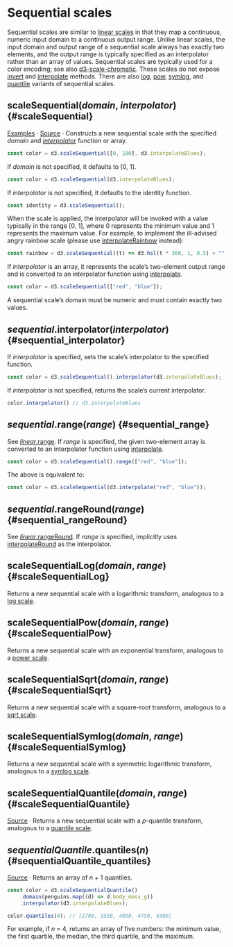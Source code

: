 # Sequential scales

Sequential scales are similar to [linear scales](./linear.md) in that they map a continuous, numeric input domain to a continuous output range. Unlike linear scales, the input domain and output range of a sequential scale always has exactly two elements, and the output range is typically specified as an interpolator rather than an array of values. Sequential scales are typically used for a color encoding; see also [d3-scale-chromatic](../d3-scale-chromatic.md). These scales do not expose [invert](./linear.md#linear_invert) and [interpolate](./linear.md#linear_interpolate) methods. There are also [log](#scaleSequentialLog), [pow](#scaleSequentialPow), [symlog](#scaleSequentialSymlog), and [quantile](#scaleSequentialQuantile) variants of sequential scales.

## scaleSequential(*domain*, *interpolator*) {#scaleSequential}

[Examples](https://observablehq.com/@d3/sequential-scales) · [Source](https://github.com/d3/d3-scale/blob/main/src/sequential.js) · Constructs a new sequential scale with the specified *domain* and [*interpolator*](#sequential_interpolator) function or array.

```js
const color = d3.scaleSequential([0, 100], d3.interpolateBlues);
```

If *domain* is not specified, it defaults to [0, 1].

```js
const color = d3.scaleSequential(d3.interpolateBlues);
```

If *interpolator* is not specified, it defaults to the identity function.

```js
const identity = d3.scaleSequential();
```

When the scale is applied, the interpolator will be invoked with a value typically in the range [0, 1], where 0 represents the minimum value and 1 represents the maximum value. For example, to implement the ill-advised angry rainbow scale (please use [interpolateRainbow](../d3-scale-chromatic/cyclical.md#interpolateRainbow) instead):

```js
const rainbow = d3.scaleSequential((t) => d3.hsl(t * 360, 1, 0.5) + "");
```

If *interpolator* is an array, it represents the scale’s two-element output range and is converted to an interpolator function using [interpolate](../d3-interpolate/value.md#interpolate).

```js
const color = d3.scaleSequential(["red", "blue"]);
```

A sequential scale’s domain must be numeric and must contain exactly two values.

## *sequential*.interpolator(*interpolator*) {#sequential_interpolator}

If *interpolator* is specified, sets the scale’s interpolator to the specified function.

```js
const color = d3.scaleSequential().interpolator(d3.interpolateBlues);
```

If *interpolator* is not specified, returns the scale’s current interpolator.

```js
color.interpolator() // d3.interpolateBlues
```

## *sequential*.range(*range*) {#sequential_range}

See [*linear*.range](./linear.md#linear_range). If *range* is specified, the given two-element array is converted to an interpolator function using [interpolate](../d3-interpolate/value.md#interpolate).

```js
const color = d3.scaleSequential().range(["red", "blue"]);
```

The above is equivalent to:

```js
const color = d3.scaleSequential(d3.interpolate("red", "blue"));
```

## *sequential*.rangeRound(*range*) {#sequential_rangeRound}

See [*linear*.rangeRound](./linear.md#linear_rangeRound). If *range* is specified, implicitly uses [interpolateRound](../d3-interpolate/value.md#interpolateRound) as the interpolator.

## scaleSequentialLog(*domain*, *range*) {#scaleSequentialLog}

Returns a new sequential scale with a logarithmic transform, analogous to a [log scale](./log.md).

## scaleSequentialPow(*domain*, *range*) {#scaleSequentialPow}

Returns a new sequential scale with an exponential transform, analogous to a [power scale](./pow.md).

## scaleSequentialSqrt(*domain*, *range*) {#scaleSequentialSqrt}

Returns a new sequential scale with a square-root transform, analogous to a [sqrt scale](./pow.md#scaleSqrt).

## scaleSequentialSymlog(*domain*, *range*) {#scaleSequentialSymlog}

Returns a new sequential scale with a symmetric logarithmic transform, analogous to a [symlog scale](./symlog.md).

## scaleSequentialQuantile(*domain*, *range*) {#scaleSequentialQuantile}

[Source](https://github.com/d3/d3-scale/blob/main/src/sequentialQuantile.js) · Returns a new sequential scale with a *p*-quantile transform, analogous to a [quantile scale](./quantile.md).

## *sequentialQuantile*.quantiles(*n*) {#sequentialQuantile_quantiles}

[Source](https://github.com/d3/d3-scale/blob/main/src/sequentialQuantile.js) · Returns an array of *n* + 1 quantiles.

```js
const color = d3.scaleSequentialQuantile()
    .domain(penguins.map((d) => d.body_mass_g))
    .interpolator(d3.interpolateBlues);

color.quantiles(4); // [2700, 3550, 4050, 4750, 6300]
```

For example, if *n* = 4, returns an array of five numbers: the minimum value, the first quartile, the median, the third quartile, and the maximum.
